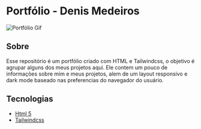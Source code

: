 # Portfólio - Denis Medeiros

![Portfólio Gif](public/assets/images/portfolio.gif)

## Sobre

Esse repositório é um portfólio criado com HTML e Tailwindcss, o objetivo é agrupar
alguns dos meus projetos aqui.
Ele contem um pouco de informações sobre mim e meus projetos, alem de um layout responsivo
e dark mode baseado nas preferencias do navegador do usuário.

## Tecnologias

- [Html 5](https://www.w3schools.com/html/html5_intro.asp)
- [Tailwindcss](https://tailwindcss.com/)
